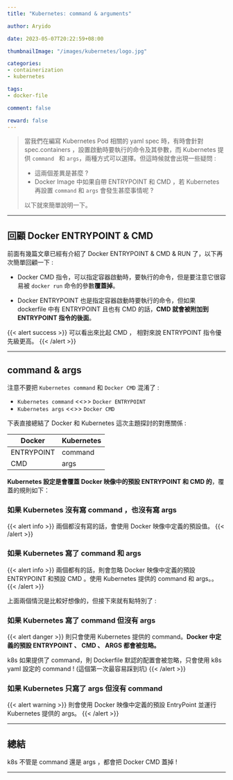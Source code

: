```yaml
---
title: "Kubernetes: command & arguments"

author: Aryido

date: 2023-05-07T20:22:59+08:00

thumbnailImage: "/images/kubernetes/logo.jpg"

categories:
- containerization
- kubernetes

tags:
- docker-file

comment: false

reward: false
---
```

<!--BODY-->
> 當我們在編寫 Kubernetes Pod 相關的 yaml spec 時，有時會針對 spec.containers ，設置啟動時要執行的命令及其參數，而 Kubernetes 提供 ```command ``` 和 ```args```，兩種方式可以選擇。但這時候就會出現一些疑問 :
> - 這兩個差異是甚麼 ?
> - Docker Image 中如果自帶 ENTRYPOINT 和 CMD ，若 Kubernetes 再設置 ```command``` 和 ```args``` 會發生甚麼事情呢 ?
>
> 以下就來簡單說明一下。
>
<!--more-->

---

## 回顧 Docker ENTRYPOINT & CMD
前面有幾篇文章已經有介紹了 Docker ENTRYPOINT & CMD & RUN 了，以下再次簡單回顧一下 :

- Docker CMD 指令，可以指定容器啟動時，要執行的命令，但是要注意它很容易被 ```docker run``` 命令的參數**覆蓋掉**。

- Docker ENTRYPOINT 也是指定容器啟動時要執行的命令，但如果 dockerfile 中有 ENTRYPOINT 且也有 CMD 的話，**CMD 就會被附加到 ENTRYPOINT 指令的後面**。

{{< alert success >}}
可以看出來比起 CMD ， 相對來說 ENTRYPOINT 指令優先級更高。
{{< /alert >}}

---

## command & args

注意不要把 ```Kubernetes command``` 和 ```Docker CMD``` 混淆了 :
- ```Kubernetes command``` <<>> ```Docker ENTRYPOINT```
- ```Kubernetes args``` <<>> ```Docker CMD```

下表直接總結了 Docker 和 Kubernetes 這次主題探討的對應關係 :


|Docker       | Kubernetes   |
|-------------|--------------|
| ENTRYPOINT  | command      |
|  CMD        | args         |


**Kubernetes 設定是會覆蓋 Docker 映像中的預設 ENTRYPOINT 和 CMD 的**，覆蓋的規則如下：

### 如果 Kubernetes **沒有寫 command ，也沒有寫 args**
{{< alert info >}}
兩個都沒有寫的話，會使用 Docker 映像中定義的預設值。
{{< /alert >}}


### 如果 Kubernetes **寫了 command 和 args**
{{< alert info >}}
兩個都有的話，則會忽略 Docker 映像中定義的預設 ENTRYPOINT 和預設 CMD 。使用 Kubernetes 提供的 command 和 args。。
{{< /alert >}}


上面兩個情況是比較好想像的，但接下來就有點特別了 :

### 如果 Kubernetes **寫了 command 但沒有 args**
{{< alert danger >}}
則只會使用 Kubernetes 提供的 command。**Docker 中定義的預設 ENTRYPOINT 、 CMD 、 ARGS 都會被忽略。**

k8s 如果提供了 command，則 Dockerfile 默認的配置會被忽略，只會使用 k8s yaml 設定的 command ! (這個第一次最容易踩到坑)
{{< /alert >}}


### 如果 Kubernetes 只寫了 args 但沒有 command
{{< alert warning >}}
則會使用 Docker 映像中定義的預設 EntryPoint 並運行 Kubernetes 提供的 args。
{{< /alert >}}

---

## 總結

k8s 不管是 command 還是 args ，都會把 Docker CMD 蓋掉 !

---